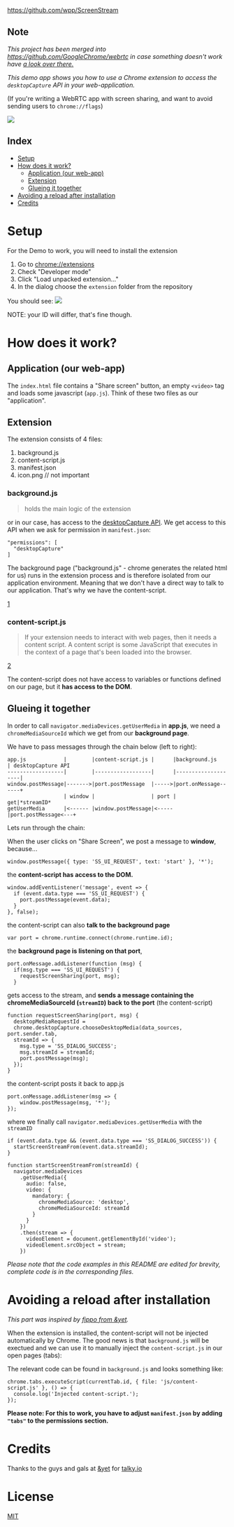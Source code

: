 https://github.com/wpp/ScreenStream


## Note

*This project has been merged into https://github.com/GoogleChrome/webrtc in
case something doesn't work have [a look over
there.](https://github.com/webrtc/samples/tree/master/src/content/extensions/desktopcapture)*

*This demo app shows you how to use a Chrome extension to access the
`desktopCapture` API in your web-application.*

(If you're writing a WebRTC app with screen sharing, and want to avoid sending
users to `chrome://flags`)

<img src="images/preview.gif">

## Index

- [Setup](#setup)
- [How does it work?](#how)
    - [Application (our web-app)](#app)
    - [Extension](#extension)
    - [Glueing it together](#glue)
- [Avoiding a reload after installation](#reload)
- [Credits](#credits)

<a name="setup"></a>
# Setup

For the Demo to work, you will need to install the extension

1. Go to [chrome://extensions]()
2. Check "Developer mode"
3. Click "Load unpacked extension..."
4. In the dialog choose the `extension` folder from the repository

You should see: <img src="images/extensions.png">

NOTE: your ID will differ, that's fine though.

<a name="how"></a>
# How does it work?

<a name="app"></a>
## Application (our web-app)

The `index.html` file contains a "Share screen" button, an empty `<video>` tag
and loads some javascript (`app.js`). Think of these two files as our
"application".

<a name="extension"></a>
## Extension

The extension consists of 4 files:

1. background.js
2. content-script.js
3. manifest.json
4. icon.png // not important

### background.js

> holds the main logic of the extension

or in our case, has access to the [desktopCapture
API](https://developer.chrome.com/extensions/desktopCapture). We get access to
this API when we ask for permission in `manifest.json`:

    "permissions": [
      "desktopCapture"
    ]

The background page ("background.js" - chrome generates the related html for us)
runs in the extension process and is therefore isolated from our application
environment. Meaning that we don't have a direct way to talk to our application.
That's why we have the content-script.

[1](https://developer.chrome.com/extensions/background_pages)

### content-script.js

> If your extension needs to interact with web pages, then it needs a content
> script. A content script is some JavaScript that executes in the context of a
> page that's been loaded into the browser.

[2](https://developer.chrome.com/extensions/overview#contentScripts)

The content-script does not have access to variables or functions defined on our
page, but it **has access to the DOM**.

<a name="glue"></a>
## Glueing it together


In order to call `navigator.mediaDevices.getUserMedia` in **app.js**, we need a
`chromeMediaSourceId` which we get from our **background page**.

We have to pass messages through the chain below (left to right):

    app.js            |        |content-script.js |      |background.js       | desktopCapture API
    ------------------|        |------------------|      |--------------------|
    window.postMessage|------->|port.postMessage  |----->|port.onMessage------+
                      | window |                  | port |                 get|*streamID*
    getUserMedia      |<------ |window.postMessage|<-----|port.postMessage<---+

Lets run through the chain:

When the user clicks on "Share Screen", we post a message to **window**,
because...

    window.postMessage({ type: 'SS_UI_REQUEST', text: 'start' }, '*');

the **content-script has access to the DOM.**

    window.addEventListener('message', event => {
      if (event.data.type === 'SS_UI_REQUEST') {
        port.postMessage(event.data);
      }
    }, false);

the content-script can also **talk to the background page**

    var port = chrome.runtime.connect(chrome.runtime.id);

the **background page is listening on that port**,

    port.onMessage.addListener(function (msg) {
      if(msg.type === 'SS_UI_REQUEST') {
        requestScreenSharing(port, msg);
      }

gets access to the stream, and **sends a message containing the
chromeMediaSourceId (`streamID`) back to the port** (the content-script)

    function requestScreenSharing(port, msg) {
      desktopMediaRequestId =
      chrome.desktopCapture.chooseDesktopMedia(data_sources, port.sender.tab,
      streamId => {
        msg.type = 'SS_DIALOG_SUCCESS';
        msg.streamId = streamId;
        port.postMessage(msg);
      });
    }

the content-script posts it back to app.js

    port.onMessage.addListener(msg => {
        window.postMessage(msg, '*');
    });

where we finally call `navigator.mediaDevices.getUserMedia` with the `streamID`

    if (event.data.type && (event.data.type === 'SS_DIALOG_SUCCESS')) {
      startScreenStreamFrom(event.data.streamId);
    }

    function startScreenStreamFrom(streamId) {
      navigator.mediaDevices
        .getUserMedia({
          audio: false,
          video: {
            mandatory: {
              chromeMediaSource: 'desktop',
              chromeMediaSourceId: streamId
            }
          }
        })
        .then(stream => {
          videoElement = document.getElementById('video');
          videoElement.srcObject = stream;
        })

*Please note that the code examples in this README are edited for brevity,
complete code is in the corresponding files.*

<a name="reload"></a>
# Avoiding a reload after installation

*This part was inspired by
[fippo from &yet](https://blog.andyet.com/2015/03/30/talky-first-time-ux-matters).*

When the extension is installed, the content-script will not be injected automatically by Chrome.
The good news is that `background.js` will be exectued and we can use it to manually inject the
`content-script.js` in our open pages (tabs):

The relevant code can be found in `background.js` and looks something like:

    chrome.tabs.executeScript(currentTab.id, { file: 'js/content-script.js' }, () => {
      console.log('Injected content-script.');
    });

**Please note: For this to work, you have to adjust `manifest.json` by adding `"tabs"` to the permissions section.**

<a name="credits"></a>
# Credits

Thanks to the guys and gals at [&yet](http://andyet.com/) for [talky.io]()

# License

[MIT](http://opensource.org/licenses/MIT)
